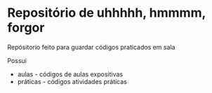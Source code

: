 # Repositório de uhhhhh, hmmmm, forgor

Repósitorio feito para guardar códigos praticados em sala

Possui
* aulas - códigos de aulas expositivas
* práticas - códigos atividades práticas
